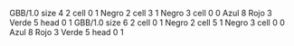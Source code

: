 <gs-board> GBB/1.0
size 4 2
cell 0 1 Negro 2 
cell 3 1 Negro 3
cell 0 0 Azul 8 Rojo 3 Verde 5 
head 0 1
 </gs-board>
<gs-board> GBB/1.0
size 6 2
cell 0 1 Negro 2 
cell 5 1 Negro 3
cell 0 0 Azul 8 Rojo 3 Verde 5 
head 0 1
 </gs-board>